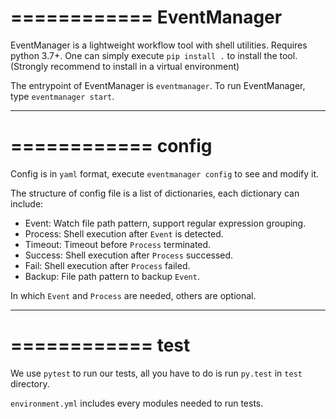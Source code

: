 ============
EventManager
============

EventManager is a lightweight workflow tool with shell utilities.
Requires python 3.7+.
One can simply execute ``pip install .`` to install the tool.
(Strongly recommend to install in a virtual environment)

The entrypoint of EventManager is ``eventmanager``.
To run EventManager, type ``eventmanager start``.

------------

============
config
============

Config is in ``yaml`` format, execute ``eventmanager config`` to see and modify it.

The structure of config file is a list of dictionaries, each dictionary can include:

* Event: Watch file path pattern, support regular expression grouping.
* Process: Shell execution after ``Event`` is detected.
* Timeout: Timeout before ``Process`` terminated.
* Success: Shell execution after ``Process`` successed.
* Fail: Shell execution after ``Process`` failed.
* Backup: File path pattern to backup ``Event``.

In which ``Event`` and ``Process`` are needed, others are optional.

------------

============
test
============

We use ``pytest`` to run our tests, all you have to do is run ``py.test`` in ``test`` directory.

``environment.yml`` includes every modules needed to run tests.
